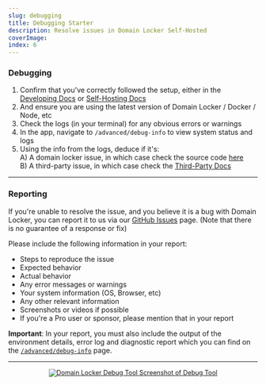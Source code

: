 ```yaml
---
slug: debugging
title: Debugging Starter
description: Resolve issues in Domain Locker Self-Hosted
coverImage: 
index: 6
---
```


### Debugging

1. Confirm that you've correctly followed the setup, either in the [Developing Docs](/about/developing) or [Self-Hosting Docs](/about/self-hosting)
2. And ensure you are using the latest version of Domain Locker / Docker / Node, etc
3. Check the logs (in your terminal) for any obvious errors or warnings
4. In the app, navigate to `/advanced/debug-info` to view system status and logs
5. Using the info from the logs, deduce if it's:
  <br>A) A domain locker issue, in which case check the source code [here](https://github.com/lissy93/domain-locker)
  <br>B) A third-party issue, in which case check the [Third-Party Docs](/about/developing/third-party-docs)

---

### Reporting

If you're unable to resolve the issue, and you believe it is a bug with Domain Locker,
you can report it to us via our [GitHub Issues](https://github.com/lissy93/domain-locker/issues) page. (Note that there is no guarantee of a response or fix)

Please include the following information in your report:
- Steps to reproduce the issue
- Expected behavior
- Actual behavior
- Any error messages or warnings
- Your system information (OS, Browser, etc)
- Any other relevant information
- Screenshots or videos if possible
- If you're a Pro user or sponsor, please mention that in your report

**Important**: In your report, you must also include the output of the environment details, error log and diagnostic report which you can find on the
 [`/advanced/debug-info`](https://domain-locker.com/advanced/debug-info) page.

---

<a href="/advanced/debug-info" style="text-align:center; display:block; font-size: 0.8rem; max-width: 500px; margin: 0 auto;">
<img src="https://i.postimg.cc/sx9j7ZJ7/Screenshot-2025-03-12-021627.png" alt="Domain Locker Debug Tool" title="Domain Locker Debug Tool" />
<span>Screenshot of Debug Tool</span>
</a>
